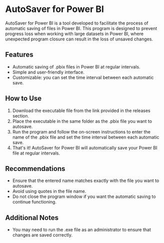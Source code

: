 # AutoSaver for Power BI

AutoSaver for Power BI is a tool developed to facilitate the process of automatic saving of files in Power BI. This program is designed to prevent progress loss when working with large datasets in Power BI, where unexpected program closure can result in the loss of unsaved changes.

## Features

- Automatic saving of .pbix files in Power BI at regular intervals.
- Simple and user-friendly interface.
- Customizable: you can set the time interval between each automatic save.

## How to Use

1. Download the executable file from the link provided in the releases section.
2. Place the executable in the same folder as the .pbix file you want to autosave.
3. Run the program and follow the on-screen instructions to enter the name of the .pbix file and set the time interval between each automatic save.
4. That's it! AutoSaver for Power BI will automatically save your Power BI file at regular intervals.

## Recommendations

- Ensure that the entered name matches exactly with the file you want to autosave.
- Avoid using quotes in the file name.
- Do not close the program window if you want the automatic saving to continue functioning.

## Additional Notes

- You may need to run the .exe file as an administrator to ensure that changes are saved correctly.

